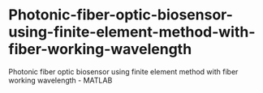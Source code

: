 # Photonic-fiber-optic-biosensor-using-finite-element-method-with-fiber-working-wavelength
Photonic fiber optic biosensor using finite element method with fiber working wavelength - MATLAB
